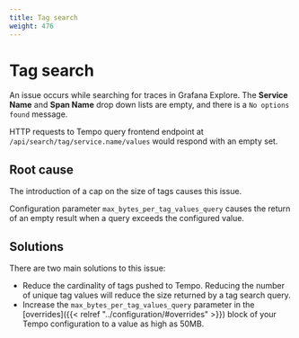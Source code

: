 ```yaml
---
title: Tag search
weight: 476
---
```


# Tag search

An issue occurs while searching for traces in Grafana Explore. The **Service Name** and **Span Name** drop down lists are empty, and there is a `No options found` message.

HTTP requests to Tempo query frontend endpoint at `/api/search/tag/service.name/values` would respond with an empty set.


## Root cause

The introduction of a cap on the size of tags causes this issue.

Configuration parameter `max_bytes_per_tag_values_query` causes the return of an empty result
when a query exceeds the configured value.

## Solutions

There are two main solutions to this issue:

* Reduce the cardinality of tags pushed to Tempo. Reducing the number of unique tag values will reduce the size returned by a tag search query.
* Increase the `max_bytes_per_tag_values_query` parameter in the [overrides]({{< relref "../configuration/#overrides" >}}) block of your Tempo configuration to a value as high as 50MB.

